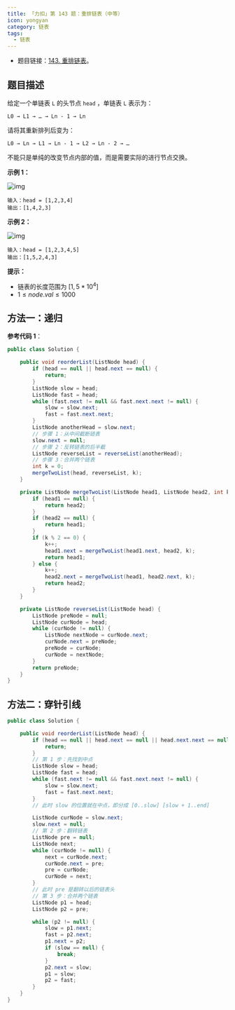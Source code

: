 ```yaml
---
title: 「力扣」第 143 题：重排链表（中等）
icon: yongyan
category: 链表
tags:
  - 链表
---
```


+  题目链接：[143. 重排链表](https://leetcode-cn.com/problems/reorder-list/)。

## 题目描述

给定一个单链表 `L` 的头节点 `head` ，单链表 `L` 表示为：

```
L0 → L1 → … → Ln - 1 → Ln
```

请将其重新排列后变为：

```
L0 → Ln → L1 → Ln - 1 → L2 → Ln - 2 → …
```

不能只是单纯的改变节点内部的值，而是需要实际的进行节点交换。

**示例 1：**

![img](https://pic.leetcode-cn.com/1626420311-PkUiGI-image.png)



```
输入：head = [1,2,3,4]
输出：[1,4,2,3]
```

**示例 2：**

![img](https://pic.leetcode-cn.com/1626420320-YUiulT-image.png)

```
输入：head = [1,2,3,4,5]
输出：[1,5,2,4,3]
```

 **提示：**

- 链表的长度范围为 $[1, 5 * 10^4]$
- $1 \le node.val \le 1000$

## 方法一：递归

**参考代码 1**：

```java
public class Solution {

    public void reorderList(ListNode head) {
        if (head == null || head.next == null) {
            return;
        }
        ListNode slow = head;
        ListNode fast = head;
        while (fast.next != null && fast.next.next != null) {
            slow = slow.next;
            fast = fast.next.next;
        }
        ListNode anotherHead = slow.next;
        // 步骤 1：从中间截断链表
        slow.next = null;
        // 步骤 2：反转链表的后半截
        ListNode reverseList = reverseList(anotherHead);
        // 步骤 3：合并两个链表
        int k = 0;
        mergeTwoList(head, reverseList, k);
    }

    private ListNode mergeTwoList(ListNode head1, ListNode head2, int k) {
        if (head1 == null) {
            return head2;
        }
        if (head2 == null) {
            return head1;
        }
        if (k % 2 == 0) {
            k++;
            head1.next = mergeTwoList(head1.next, head2, k);
            return head1;
        } else {
            k++;
            head2.next = mergeTwoList(head1, head2.next, k);
            return head2;
        }
    }

    private ListNode reverseList(ListNode head) {
        ListNode preNode = null;
        ListNode curNode = head;
        while (curNode != null) {
            ListNode nextNode = curNode.next;
            curNode.next = preNode;
            preNode = curNode;
            curNode = nextNode;
        }
        return preNode;
    }
}
```

## 方法二：穿针引线

```java
public class Solution {

    public void reorderList(ListNode head) {
        if (head == null || head.next == null || head.next.next == null) {
            return;
        }
        // 第 1 步：先找到中点
        ListNode slow = head;
        ListNode fast = head;
        while (fast.next != null && fast.next.next != null) {
            slow = slow.next;
            fast = fast.next.next;
        }
        // 此时 slow 的位置就在中点，即分成 [0..slow] [slow + 1..end]

        ListNode curNode = slow.next;
        slow.next = null;
        // 第 2 步：翻转链表
        ListNode pre = null;
        ListNode next;
        while (curNode != null) {
            next = curNode.next;
            curNode.next = pre;
            pre = curNode;
            curNode = next;
        }
        // 此时 pre 是翻转以后的链表头
        // 第 3 步：合并两个链表
        ListNode p1 = head;
        ListNode p2 = pre;

        while (p2 != null) {
            slow = p1.next;
            fast = p2.next;
            p1.next = p2;
            if (slow == null) {
                break;
            }
            p2.next = slow;
            p1 = slow;
            p2 = fast;
        }
    }
}
```

